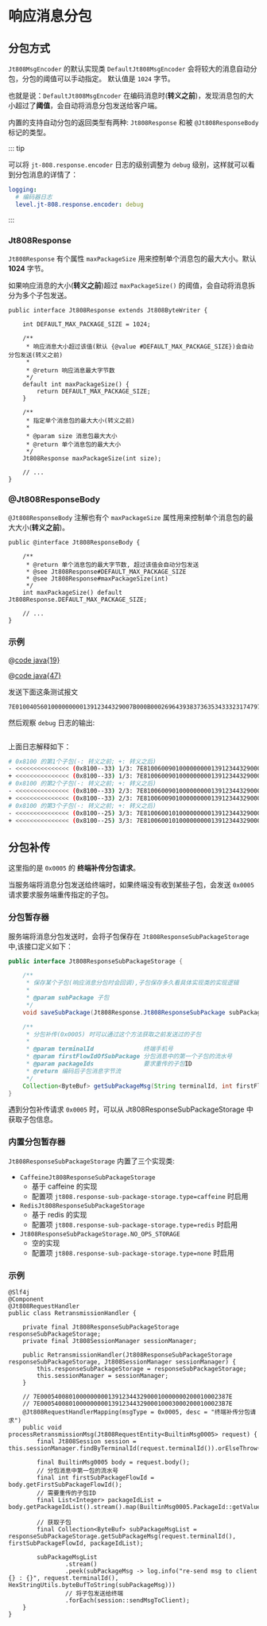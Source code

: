 # 响应消息分包

## 分包方式

`Jt808MsgEncoder` 的默认实现类 `DefaultJt808MsgEncoder` 会将较大的消息自动分包，分包的阈值可以手动指定。 默认值是 `1024` 字节。

也就是说：`DefaultJt808MsgEncoder` 在编码消息时(**转义之前**)，发现消息包的大小超过了**阈值**，会自动将消息分包发送给客户端。

内置的支持自动分包的返回类型有两种: `Jt808Response` 和被 `@Jt808ResponseBody` 标记的类型。

::: tip

可以将 `jt-808.response.encoder` 日志的级别调整为 `debug` 级别，这样就可以看到分包消息的详情了：

```yaml
logging:
  # 编码器日志
  level.jt-808.response.encoder: debug
```

:::

### Jt808Response

`Jt808Response` 有个属性 `maxPackageSize` 用来控制单个消息包的最大大小。默认 **1024** 字节。

如果响应消息的大小(**转义之前**)超过 `maxPackageSize()` 的阈值，会自动将消息拆分为多个子包发送。

```java{10-12,20}
public interface Jt808Response extends Jt808ByteWriter {

    int DEFAULT_MAX_PACKAGE_SIZE = 1024;

    /**
     * 响应消息大小超过该值(默认 {@value #DEFAULT_MAX_PACKAGE_SIZE})会自动分包发送(转义之前)
     *
     * @return 响应消息最大字节数
     */
    default int maxPackageSize() {
        return DEFAULT_MAX_PACKAGE_SIZE;
    }

    /**
     * 指定单个消息包的最大大小(转义之前)
     *
     * @param size 消息包最大大小
     * @return 单个消息包的最大大小
     */
    Jt808Response maxPackageSize(int size);

    // ...
}
```

### @Jt808ResponseBody

`@Jt808ResponseBody` 注解也有个 `maxPackageSize` 属性用来控制单个消息包的最大大小(**转义之前**)。

```java{8}
public @interface Jt808ResponseBody {

    /**
     * @return 单个消息包的最大字节数, 超过该值会自动分包发送
     * @see Jt808Response#DEFAULT_MAX_PACKAGE_SIZE
     * @see Jt808Response#maxPackageSize(int)
     */
    int maxPackageSize() default Jt808Response.DEFAULT_MAX_PACKAGE_SIZE;

    // ...
}
```

### 示例

<CodeGroup>

  <CodeGroupItem title="示例1" active>

@[code java{19}](@example-src/808/v2/basic/sub-package/resp/CommonHandler.java)

  </CodeGroupItem>

  <CodeGroupItem title="示例2" >

@[code java{47}](@example-src/808/v2/basic/sub-package/resp/TerminalRegisterMsgHandlerV2019.java)

  </CodeGroupItem>

</CodeGroup>



发送下面这条测试报文

```shell
7E010040560100000000013912344329007B000B0002696439383736353433323174797065303031323334353637383132333435363738383736353433323149443030303031323334353637383132333435363738383736353433323101B8CA4A2D313233343539257E
```

然后观察 `debug` 日志的输出:

<p class="">
    <img :src="$withBase('/img/v2/basic/Jt808ResponseBody-sub-package.png.png')">
</p> 

上面日志解释如下：

```sh
# 0x8100 的第1个子包(-: 转义之前; +: 转义之后)
- <<<<<<<<<<<<<<< (0x8100--33) 1/3: 7E810060090100000000013912344329000000030001007B0041757468436FE07E
+ <<<<<<<<<<<<<<< (0x8100--33) 1/3: 7E810060090100000000013912344329000000030001007B0041757468436FE07E
# 0x8100 的第2个子包(-: 转义之前; +: 转义之后)
- <<<<<<<<<<<<<<< (0x8100--33) 2/3: 7E8100600901000000000139123443290001000300026465323031392D2D2DBB7E
+ <<<<<<<<<<<<<<< (0x8100--33) 2/3: 7E8100600901000000000139123443290001000300026465323031392D2D2DBB7E
# 0x8100 的第3个子包(-: 转义之前; +: 转义之后)
- <<<<<<<<<<<<<<< (0x8100--25) 3/3: 7E8100600101000000000139123443290002000300032DBA7E
+ <<<<<<<<<<<<<<< (0x8100--25) 3/3: 7E8100600101000000000139123443290002000300032DBA7E
```

## 分包补传

这里指的是 `0x0005` 的 **终端补传分包请求**。

当服务端将消息分包发送给终端时，如果终端没有收到某些子包，会发送 `0x0005` 请求要求服务端重传指定的子包。

### 分包暂存器

服务端将消息分包发送时，会将子包保存在 `Jt808ResponseSubPackageStorage` 中,该接口定义如下：

```java
public interface Jt808ResponseSubPackageStorage {

    /**
     * 保存某个子包(响应消息分包时会回调),子包保存多久看具体实现类的实现逻辑
     *
     * @param subPackage 子包
     */
    void saveSubPackage(Jt808Response.Jt808ResponseSubPackage subPackage);

    /**
     * 分包补传(0x0005) 时可以通过这个方法获取之前发送过的子包
     *
     * @param terminalId              终端手机号
     * @param firstFlowIdOfSubPackage 分包消息中的第一个子包的流水号
     * @param packageIds              要求重传的子包ID
     * @return 编码后子包消息字节流
     */
    Collection<ByteBuf> getSubPackageMsg(String terminalId, int firstFlowIdOfSubPackage, Collection<Integer> packageIds);
}
```

遇到分包补传请求 `0x0005` 时，可以从 Jt808ResponseSubPackageStorage 中获取子包信息。

### 内置分包暂存器

`Jt808ResponseSubPackageStorage` 内置了三个实现类:

- `CaffeineJt808ResponseSubPackageStorage`
    - 基于 caffeine 的实现
    - 配置项 `jt808.response-sub-package-storage.type=caffeine` 时启用
- `RedisJt808ResponseSubPackageStorage`
    - 基于 redis 的实现
    - 配置项 `jt808.response-sub-package-storage.type=redis` 时启用
- `Jt808ResponseSubPackageStorage.NO_OPS_STORAGE`
    - 空的实现
    - 配置项 `jt808.response-sub-package-storage.type=none` 时启用

### 示例

```java{27}
@Slf4j
@Component
@Jt808RequestHandler
public class RetransmissionHandler {

    private final Jt808ResponseSubPackageStorage responseSubPackageStorage;
    private final Jt808SessionManager sessionManager;

    public RetransmissionHandler(Jt808ResponseSubPackageStorage responseSubPackageStorage, Jt808SessionManager sessionManager) {
        this.responseSubPackageStorage = responseSubPackageStorage;
        this.sessionManager = sessionManager;
    }

    // 7E00054008010000000001391234432900010000000200010002387E
    // 7E000540080100000000013912344329000100030002000100023B7E
    @Jt808RequestHandlerMapping(msgType = 0x0005, desc = "终端补传分包请求")
    public void processRetransmissionMsg(Jt808RequestEntity<BuiltinMsg0005> request) {
        final Jt808Session session = this.sessionManager.findByTerminalId(request.terminalId()).orElseThrow();

        final BuiltinMsg0005 body = request.body();
        // 分包消息中第一包的流水号
        final int firstSubPackageFlowId = body.getFirstSubPackageFlowId();
        // 需要重传的子包ID
        final List<Integer> packageIdList = body.getPackageIdList().stream().map(BuiltinMsg0005.PackageId::getValue).collect(Collectors.toList());

        // 获取子包
        final Collection<ByteBuf> subPackageMsgList = responseSubPackageStorage.getSubPackageMsg(request.terminalId(), firstSubPackageFlowId, packageIdList);

        subPackageMsgList
                .stream()
                .peek(subPackageMsg -> log.info("re-send msg to client {} : {}", request.terminalId(), HexStringUtils.byteBufToString(subPackageMsg)))
                // 将子包发送给终端
                .forEach(session::sendMsgToClient);
    }
}
```